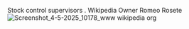 Stock control supervisors . Wikipedia Owner Romeo Rosete
![Screenshot_4-5-2025_10178_www wikipedia org](https://github.com/user-attachments/assets/1bfb0bfe-a293-4ccc-b167-5ce6d7e036e3)


